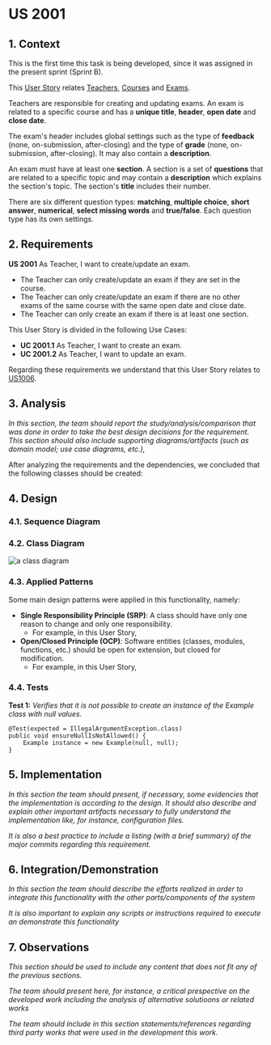 # US 2001

## 1. Context

This is the first time this task is being developed, since it was assigned in the present sprint (Sprint B).

This [User Story](../../Glossary.md)  relates [Teachers](../../Glossary.md), [Courses](../../Glossary.md) and [Exams](../../Glossary.md).

Teachers are responsible for creating and updating exams. An exam is related to a specific course and has a **unique title**, **header**, **open date** and **close date**.

The exam's header includes global settings such as the type of **feedback** (none, on-submission, after-closing) and the type of **grade** (none, on-submission, after-closing). It may also contain a **description**.

An exam must have at least one **section**. A section is a set of **questions** that are related to a specific topic and may contain a **description** which explains the section's topic. The section's **title** includes their number.

There are six different question types: **matching**, **multiple choice**, **short answer**, **numerical**, **select missing words** and **true/false**. Each question type has its own settings.

## 2. Requirements

**US 2001** As Teacher, I want to create/update an exam.

- The Teacher can only create/update an exam if they are set in the course.
- The Teacher can only create/update an exam if there are no other exams of the same course with the same open date and close date.
- The Teacher can only create an exam if there is at least one section.

This User Story is divided in the following Use Cases:
  - **UC 2001.1** As Teacher, I want to create an exam.
  - **UC 2001.2** As Teacher, I want to update an exam.

Regarding these requirements we understand that this User Story relates to [US1006](../US_1006/readme.md).

## 3. Analysis

*In this section, the team should report the study/analysis/comparison that was done in order to take the best design decisions for the requirement. This section should also include supporting diagrams/artifacts (such as domain model; use case diagrams, etc.),*

After analyzing the requirements and the dependencies, we concluded that the following classes should be created:

## 4. Design

### 4.1. Sequence Diagram

### 4.2. Class Diagram

![a class diagram](class-diagram-01.svg "A Class Diagram")

### 4.3. Applied Patterns

Some main design patterns were applied in this functionality, namely:
- **Single Responsibility Principle (SRP)**: A class should have only one reason to change and only one responsibility.
    - For example, in this User Story,
- **Open/Closed Principle (OCP)**: Software entities (classes, modules, functions, etc.) should be open for extension, but closed for modification.
    - For example, in this User Story,

### 4.4. Tests

**Test 1:** *Verifies that it is not possible to create an instance of the Example class with null values.*

```
@Test(expected = IllegalArgumentException.class)
public void ensureNullIsNotAllowed() {
	Example instance = new Example(null, null);
}
````

## 5. Implementation

*In this section the team should present, if necessary, some evidencies that the implementation is according to the design. It should also describe and explain other important artifacts necessary to fully understand the implementation like, for instance, configuration files.*

*It is also a best practice to include a listing (with a brief summary) of the major commits regarding this requirement.*

## 6. Integration/Demonstration

*In this section the team should describe the efforts realized in order to integrate this functionality with the other parts/components of the system*

*It is also important to explain any scripts or instructions required to execute an demonstrate this functionality*

## 7. Observations

*This section should be used to include any content that does not fit any of the previous sections.*

*The team should present here, for instance, a critical prespective on the developed work including the analysis of alternative solutioons or related works*

*The team should include in this section statements/references regarding third party works that were used in the development this work.* 
